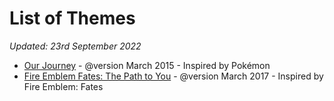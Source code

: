 # List of Themes

*Updated: 23rd September 2022*

- [Our Journey](https://github.com/iceaquasoul/TumblrThemes/blob/master/Pokemon/OurJourney.html) - @version March 2015 - Inspired by Pokémon  
- [Fire Emblem Fates: The Path to You](https://github.com/iceaquasoul/TumblrThemes/tree/master/FEFates) - @version March 2017 - Inspired by Fire Emblem: Fates
